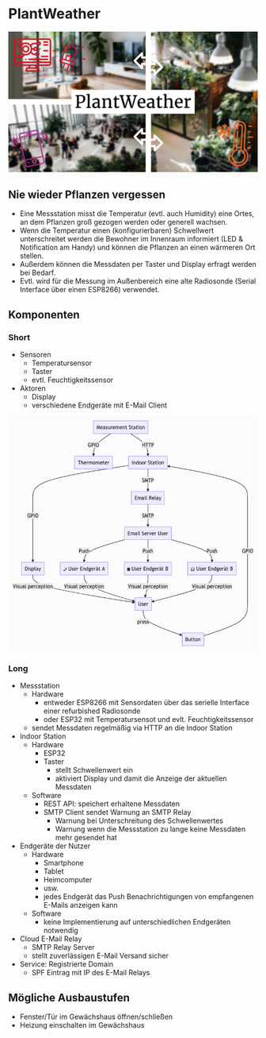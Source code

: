 # PlantWeather

![Key Visual](https://raw.githubusercontent.com/nikcani/plant-weather/57d85a762c22012cb3f33c3a0baf08a906832c5b/Key%20Visual/IoT%20Key%20Visual.png)

## Nie wieder Pflanzen vergessen

- Eine Messstation misst die Temperatur (evtl. auch Humidity) eine Ortes, an dem Pflanzen groß gezogen werden oder generell wachsen.
- Wenn die Temperatur einen (konfigurierbaren) Schwellwert unterschreitet werden die Bewohner im Innenraum informiert (LED & Notification am Handy) und können die Pflanzen an einen wärmeren Ort stellen.
- Außerdem können die Messdaten per Taster und Display erfragt werden bei Bedarf.
- Evtl. wird für die Messung im Außenbereich eine alte Radiosonde (Serial Interface über einen ESP8266) verwendet.

## Komponenten

### Short

- Sensoren
  - Temperatursensor
  - Taster
  - evtl. Feuchtigkeitssensor
- Aktoren
  - Display
  - verschiedene Endgeräte mit E-Mail Client

![Components](https://raw.githubusercontent.com/nikcani/plant-weather/main/components.png)

### Long

- Messstation
  - Hardware
    - entweder ESP8266 mit Sensordaten über das serielle Interface einer refurbished Radiosonde
    - oder ESP32 mit Temperatursensot und evlt. Feuchtigkeitssensor
  - sendet Messdaten regelmäßig via HTTP an die Indoor Station
- Indoor Station
  - Hardware
    - ESP32
    - Taster
      - stellt Schwellenwert ein
      - aktiviert Display und damit die Anzeige der aktuellen Messdaten
  - Software
    - REST API: speichert erhaltene Messdaten
    - SMTP Client sendet Warnung an SMTP Relay
      - Warnung bei Unterschreitung des Schwellenwertes
      - Warnung wenn die Messstation zu lange keine Messdaten mehr gesendet hat
- Endgeräte der Nutzer
  - Hardware
    - Smartphone
    - Tablet
    - Heimcomputer
    - usw.
    - jedes Endgerät das Push Benachrichtigungen von empfangenen E-Mails anzeigen kann
  - Software
    - keine Implementierung auf unterschiedlichen Endgeräten notwendig
- Cloud E-Mail Relay
  - SMTP Relay Server
  - stellt zuverlässigen E-Mail Versand sicher
- Service: Registrierte Domain
  - SPF Eintrag mit IP des E-Mail Relays

## Mögliche Ausbaustufen

- Fenster/Tür im Gewächshaus öffnen/schließen
- Heizung einschalten im Gewächshaus

